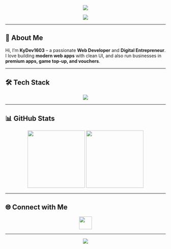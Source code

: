 <!-- Profil Header -->
<p align="center">
  <img src="https://capsule-render.vercel.app/api?type=waving&color=0:00c6ff,100:0072ff&height=200&section=header&text=KyDev1603&fontSize=50&fontColor=ffffff&animation=fadeIn&fontAlignY=40" />
</p>

<!-- Typing Animation -->
<p align="center">
  <img src="https://readme-typing-svg.herokuapp.com?size=24&duration=4000&color=0072FF&center=true&vCenter=true&width=800&lines=💻+Web+Developer;🚀+React,+Next.js,+Tailwind,+Laravel;🎮+Digital+Business+%7C+Apps+%26+Game+Topup" />
</p>

---

## 👋 About Me  
Hi, I’m **KyDev1603** – a passionate **Web Developer** and **Digital Entrepreneur**.  
I love building **modern web apps** with clean UI, and also run businesses in **premium apps, game top-up, and vouchers**.  

---

## 🛠️ Tech Stack  
<p align="center">
  <!-- Languages & Frameworks -->
  <img src="https://skillicons.dev/icons?i=html,css,js,react,next,tailwind,php,laravel" />
</p>

---

## 📊 GitHub Stats  
<p align="center">
  <img src="https://github-readme-stats.vercel.app/api?username=KyDev1603&show_icons=true&theme=tokyonight" height="180"/>
  <img src="https://github-readme-streak-stats.herokuapp.com/?user=KyDev1603&theme=tokyonight" height="180"/>
</p>

---

## 🌐 Connect with Me  
<p align="center">
  <a href="https://instagram.com/langnrxy" target="_blank">
    <img src="https://skillicons.dev/icons?i=instagram" height="40"/>
  </a>
</p>

---

<!-- Footer -->
<p align="center">
  <img src="https://capsule-render.vercel.app/api?type=waving&color=0:0072ff,100:00c6ff&height=120&section=footer" />
</p>
